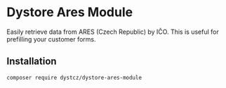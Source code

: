 # Dystore Ares Module

Easily retrieve data from ARES (Czech Republic) by IČO.
This is useful for prefilling your customer forms.

## Installation

```bash
composer require dystcz/dystore-ares-module
```
